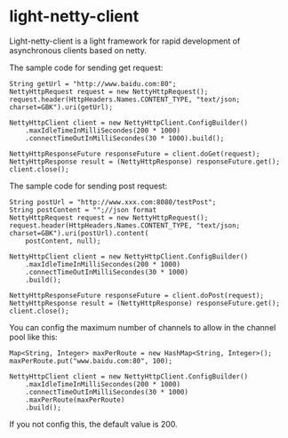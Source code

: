# light-netty-client
Light-netty-client is a light framework for rapid development of asynchronous clients based on netty.

The sample code for sending get request:

    String getUrl = "http://www.baidu.com:80";
    NettyHttpRequest request = new NettyHttpRequest();
    request.header(HttpHeaders.Names.CONTENT_TYPE, "text/json; charset=GBK").uri(getUrl);

    NettyHttpClient client = new NettyHttpClient.ConfigBuilder()
        .maxIdleTimeInMilliSecondes(200 * 1000)
        .connectTimeOutInMilliSecondes(30 * 1000).build();

    NettyHttpResponseFuture responseFuture = client.doGet(request);
    NettyHttpResponse result = (NettyHttpResponse) responseFuture.get();
    client.close();
The sample code for sending post request:

    String postUrl = "http://www.xxx.com:8080/testPost";
    String postContent = "";//json format
    NettyHttpRequest request = new NettyHttpRequest();
    request.header(HttpHeaders.Names.CONTENT_TYPE, "text/json; charset=GBK").uri(postUrl).content(
        postContent, null);

    NettyHttpClient client = new NettyHttpClient.ConfigBuilder()
        .maxIdleTimeInMilliSecondes(200 * 1000)
        .connectTimeOutInMilliSecondes(30 * 1000)
        .build();

    NettyHttpResponseFuture responseFuture = client.doPost(request);
    NettyHttpResponse result = (NettyHttpResponse) responseFuture.get();
    client.close();
You can config the maximum number of channels to allow in the channel pool like this:

    Map<String, Integer> maxPerRoute = new HashMap<String, Integer>();
    maxPerRoute.put("www.baidu.com:80", 100);

    NettyHttpClient client = new NettyHttpClient.ConfigBuilder()
        .maxIdleTimeInMilliSecondes(200 * 1000)
        .connectTimeOutInMilliSecondes(30 * 1000)
        .maxPerRoute(maxPerRoute)
        .build();
If you not config this, the default value is 200.
